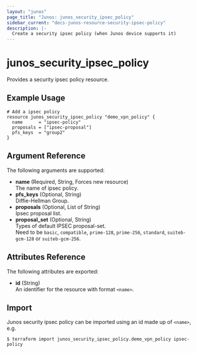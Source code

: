 ```yaml
---
layout: "junos"
page_title: "Junos: junos_security_ipsec_policy"
sidebar_current: "docs-junos-resource-security-ipsec-policy"
description: |-
  Create a security ipsec policy (when Junos device supports it)
---
```


# junos_security_ipsec_policy

Provides a security ipsec policy resource.

## Example Usage

```hcl
# Add a ipsec policy
resource junos_security_ipsec_policy "demo_vpn_policy" {
  name      = "ipsec-policy"
  proposals = ["ipsec-proposal"]
  pfs_keys  = "group2"
}
```

## Argument Reference

The following arguments are supported:

- **name** (Required, String, Forces new resource)  
  The name of ipsec policy.
- **pfs_keys** (Optional, String)  
  Diffie-Hellman Group.
- **proposals** (Optional, List of String)  
  Ipsec proposal list.
- **proposal_set** (Optional, String)  
  Types of default IPSEC proposal-set.  
  Need to be `basic`, `compatible`, `prime-128`, `prime-256`, `standard`, `suiteb-gcm-128` or `suiteb-gcm-256`.

## Attributes Reference

The following attributes are exported:

- **id** (String)  
  An identifier for the resource with format `<name>`.

## Import

Junos security ipsec policy can be imported using an id made up of `<name>`, e.g.

```shell
$ terraform import junos_security_ipsec_policy.demo_vpn_policy ipsec-policy
```

